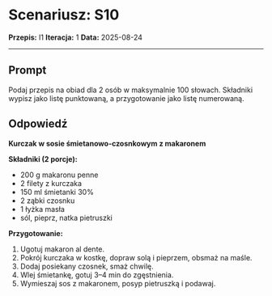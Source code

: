 ﻿# Scenariusz: S10
**Przepis:** I1
**Iteracja:** 1
**Data:** 2025-08-24

---

## Prompt
Podaj przepis na obiad dla 2 osób w maksymalnie 100 słowach. Składniki wypisz jako listę punktowaną, a przygotowanie jako listę numerowaną.


## Odpowiedź
**Kurczak w sosie śmietanowo-czosnkowym z makaronem**

**Składniki (2 porcje):**

* 200 g makaronu penne
* 2 filety z kurczaka
* 150 ml śmietanki 30%
* 2 ząbki czosnku
* 1 łyżka masła
* sól, pieprz, natka pietruszki

**Przygotowanie:**

1. Ugotuj makaron al dente.
2. Pokrój kurczaka w kostkę, dopraw solą i pieprzem, obsmaż na maśle.
3. Dodaj posiekany czosnek, smaż chwilę.
4. Wlej śmietankę, gotuj 3–4 min do zgęstnienia.
5. Wymieszaj sos z makaronem, posyp pietruszką i podawaj.
